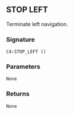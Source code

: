 ## STOP LEFT

Terminate left navigation.


###  Signature

`C4:STOP_LEFT ()`


### Parameters

`None`


### Returns

`None
`